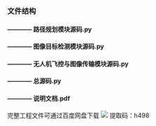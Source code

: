 ### 文件结构
#### ———— 路径规划模块源码.py
#### ———— 图像目标检测模块源码.py
#### ———— 无人机飞控与图像传输模块源码.py
#### ———— 总源码.py
#### ———— 说明文档.pdf

完整工程文件可通过百度网盘下载
[![](https://pan.baidu.com/s/1hnzfjEYw-k-a9Je2W-nRIw)](http://baidu.com)
提取码：h498
